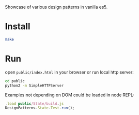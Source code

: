Showcase of various design patterns in vanilla es5.

# Install
```bash
make
```

# Run
open `public/index.html` in your browser or run local http server:

```bash
cd public
python2 -m SimpleHTTPServer
```

Examples not depending on DOM could be loaded in node REPL:

```js
.load public/State/build.js
DesignPatterns.State.Test.run();
```